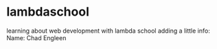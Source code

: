# lambdaschool
learning about web development with lambda school
adding a little info:
Name:  Chad Engleen
